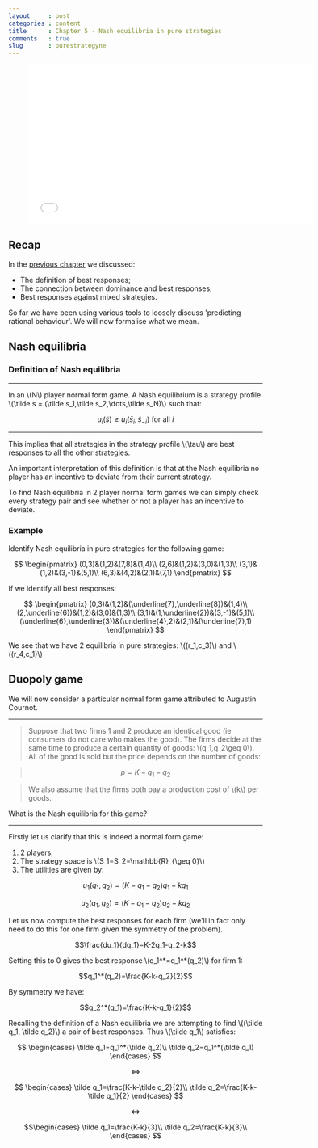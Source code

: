 ```yaml
---
layout     : post
categories : content
title      : Chapter 5 - Nash equilibria in pure strategies
comments   : true
slug       : purestrategyne
---
```


<div class="video">
    <figure>
    <iframe width="560" height="315" src="//www.youtube.com/embed/yWKlqAo_c-A" frameborder="0" allowfullscreen></iframe>
    </figure>
</div>

## Recap

In the [previous chapter]({{site.baseurl}}/Content/Chapter_04-Best_Responses) we discussed:

- The definition of best responses;
- The connection between dominance and best responses;
- Best responses against mixed strategies.

So far we have been using various tools to loosely discuss 'predicting rational behaviour'. We will now formalise what we mean.

## Nash equilibria

### Definition of Nash equilibria

---

In an \\(N\\) player normal form game. A Nash equilibrium is a strategy profile \\(\tilde s = (\tilde s_1,\tilde s_2,\dots,\tilde s_N)\\) such that:

$$u_i(\tilde s)\geq u_i(\bar s_i,\tilde s_{-i})\text{ for all }i$$

---

This implies that all strategies in the strategy profile \\(\tau\\) are best responses to all the other strategies.

An important interpretation of this definition is that at the Nash equilibria no player has an incentive to deviate from their current strategy.

To find Nash equilibria in 2 player normal form games we can simply check every strategy pair and see whether or not a player has an incentive to deviate.

### Example

Identify Nash equilibria in pure strategies for the following game:

$$
\begin{pmatrix}
(0,3)&(1,2)&(7,8)&(1,4)\\
(2,6)&(1,2)&(3,0)&(1,3)\\
(3,1)&(1,2)&(3,-1)&(5,1)\\
(6,3)&(4,2)&(2,1)&(7,1)
\end{pmatrix}
$$

If we identify all best responses:

$$
\begin{pmatrix}
(0,3)&(1,2)&(\underline{7},\underline{8})&(1,4)\\
(2,\underline{6})&(1,2)&(3,0)&(1,3)\\
(3,1)&(1,\underline{2})&(3,-1)&(5,1)\\
(\underline{6},\underline{3})&(\underline{4},2)&(2,1)&(\underline{7},1)
\end{pmatrix}
$$

We see that we have 2 equilibria in pure strategies: \\((r_1,c_3)\\) and \\((r_4,c_1)\\)

## Duopoly game

We will now consider a particular normal form game attributed to Augustin Cournot.

---

> Suppose that two firms 1 and 2 produce an identical good (ie consumers do not care who makes the good). The firms decide at the same time to produce a certain quantity of goods: \\(q_1,q_2\geq 0\\). All of the good is sold but the price depends on the number of goods:

>$$p=K-q_1-q_2$$

> We also assume that the firms both pay a production cost of \\(k\\) per goods.

What is the Nash equilibria for this game?

---

Firstly let us clarify that this is indeed a normal form game:

1. 2 players;
2. The strategy space is \\(S_1=S_2=\mathbb{R}_{\geq 0}\\)
3. The utilities are given by:

$$u_1(q_1,q_2)=(K-q_1-q_2)q_1-kq_1$$

$$u_2(q_1,q_2)=(K-q_1-q_2)q_2-kq_2$$

Let us now compute the best responses for each firm (we'll in fact only need to do this for one firm given the symmetry of the problem).

$$\frac{du_1}{dq_1}=K-2q_1-q_2-k$$

Setting this to 0 gives the best response \\(q_1^\*=q_1^*(q_2)\\) for firm 1:

$$q_1^*(q_2)=\frac{K-k-q_2}{2}$$

By symmetry we have:

$$q_2^*(q_1)=\frac{K-k-q_1}{2}$$

Recalling the definition of a Nash equilibria we are attempting to find \\((\tilde q_1, \tilde q_2)\\) a pair of best responses. Thus \\(\tilde q_1\\) satisfies:

$$
\begin{cases}
\tilde q_1=q_1^*(\tilde q_2)\\
\tilde q_2=q_1^*(\tilde q_1)
\end{cases}
$$

$$\Leftrightarrow$$

$$
\begin{cases}
\tilde q_1=\frac{K-k-\tilde q_2}{2}\\
\tilde q_2=\frac{K-k-\tilde q_1}{2}
\end{cases}
$$

$$\Leftrightarrow$$

$$\begin{cases}
\tilde q_1=\frac{K-k}{3}\\
\tilde q_2=\frac{K-k}{3}\\
\end{cases}
$$
